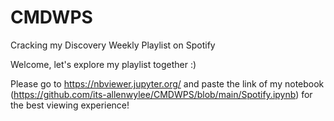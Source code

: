 # CMDWPS
Cracking my Discovery Weekly Playlist on Spotify

Welcome, let's explore my playlist together :)

Please go to https://nbviewer.jupyter.org/ and paste the link of my notebook (https://github.com/its-allenwylee/CMDWPS/blob/main/Spotify.ipynb) for the best viewing experience! 
